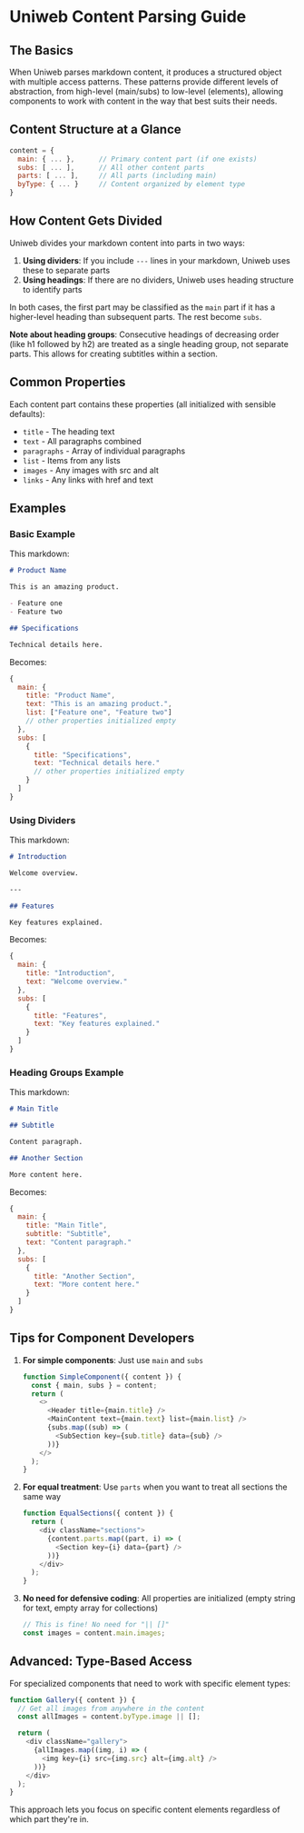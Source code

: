 # Uniweb Content Parsing Guide

## The Basics

When Uniweb parses markdown content, it produces a structured object with multiple access patterns. These patterns provide different levels of abstraction, from high-level (main/subs) to low-level (elements), allowing components to work with content in the way that best suits their needs.

## Content Structure at a Glance

```javascript
content = {
  main: { ... },      // Primary content part (if one exists)
  subs: [ ... ],      // All other content parts
  parts: [ ... ],     // All parts (including main)
  byType: { ... }     // Content organized by element type
}
```

## How Content Gets Divided

Uniweb divides your markdown content into parts in two ways:

1. **Using dividers**: If you include `---` lines in your markdown, Uniweb uses these to separate parts
2. **Using headings**: If there are no dividers, Uniweb uses heading structure to identify parts

In both cases, the first part may be classified as the `main` part if it has a higher-level heading than subsequent parts. The rest become `subs`.

**Note about heading groups**: Consecutive headings of decreasing order (like h1 followed by h2) are treated as a single heading group, not separate parts. This allows for creating subtitles within a section.

## Common Properties

Each content part contains these properties (all initialized with sensible defaults):

- `title` - The heading text
- `text` - All paragraphs combined
- `paragraphs` - Array of individual paragraphs
- `list` - Items from any lists
- `images` - Any images with src and alt
- `links` - Any links with href and text

## Examples

### Basic Example

This markdown:

```markdown
# Product Name

This is an amazing product.

- Feature one
- Feature two

## Specifications

Technical details here.
```

Becomes:

```javascript
{
  main: {
    title: "Product Name",
    text: "This is an amazing product.",
    list: ["Feature one", "Feature two"]
    // other properties initialized empty
  },
  subs: [
    {
      title: "Specifications",
      text: "Technical details here."
      // other properties initialized empty
    }
  ]
}
```

### Using Dividers

This markdown:

```markdown
# Introduction

Welcome overview.

---

## Features

Key features explained.
```

Becomes:

```javascript
{
  main: {
    title: "Introduction",
    text: "Welcome overview."
  },
  subs: [
    {
      title: "Features",
      text: "Key features explained."
    }
  ]
}
```

### Heading Groups Example

This markdown:

```markdown
# Main Title

## Subtitle

Content paragraph.

## Another Section

More content here.
```

Becomes:

```javascript
{
  main: {
    title: "Main Title",
    subtitle: "Subtitle",
    text: "Content paragraph."
  },
  subs: [
    {
      title: "Another Section",
      text: "More content here."
    }
  ]
}
```

## Tips for Component Developers

1. **For simple components**: Just use `main` and `subs`

   ```javascript
   function SimpleComponent({ content }) {
     const { main, subs } = content;
     return (
       <>
         <Header title={main.title} />
         <MainContent text={main.text} list={main.list} />
         {subs.map((sub) => (
           <SubSection key={sub.title} data={sub} />
         ))}
       </>
     );
   }
   ```

2. **For equal treatment**: Use `parts` when you want to treat all sections the same way

   ```javascript
   function EqualSections({ content }) {
     return (
       <div className="sections">
         {content.parts.map((part, i) => (
           <Section key={i} data={part} />
         ))}
       </div>
     );
   }
   ```

3. **No need for defensive coding**: All properties are initialized (empty string for text, empty array for collections)
   ```javascript
   // This is fine! No need for "|| []"
   const images = content.main.images;
   ```

## Advanced: Type-Based Access

For specialized components that need to work with specific element types:

```javascript
function Gallery({ content }) {
  // Get all images from anywhere in the content
  const allImages = content.byType.image || [];

  return (
    <div className="gallery">
      {allImages.map((img, i) => (
        <img key={i} src={img.src} alt={img.alt} />
      ))}
    </div>
  );
}
```

This approach lets you focus on specific content elements regardless of which part they're in.
